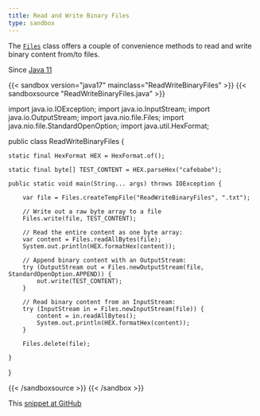 ```yaml
---
title: Read and Write Binary Files
type: sandbox
---
```


The [`Files`](https://docs.oracle.com/en/java/javase/17/docs/api/java.base/java/nio/file/Files.html) class offers a couple of convenience methods
 to read and write binary content from/to files.

Since [Java 11](/jdk/11/)

{{< sandbox version="java17" mainclass="ReadWriteBinaryFiles" >}}
{{< sandboxsource "ReadWriteBinaryFiles.java" >}}

import java.io.IOException;
import java.io.InputStream;
import java.io.OutputStream;
import java.nio.file.Files;
import java.nio.file.StandardOpenOption;
import java.util.HexFormat;

public class ReadWriteBinaryFiles {

	static final HexFormat HEX = HexFormat.of();

	static final byte[] TEST_CONTENT = HEX.parseHex("cafebabe");

	public static void main(String... args) throws IOException {

		var file = Files.createTempFile("ReadWriteBinaryFiles", ".txt");

		// Write out a raw byte array to a file
		Files.write(file, TEST_CONTENT);

		// Read the entire content as one byte array:
		var content = Files.readAllBytes(file);
		System.out.println(HEX.formatHex(content));

		// Append binary content with an OutputStream:
		try (OutputStream out = Files.newOutputStream(file, StandardOpenOption.APPEND)) {
			out.write(TEST_CONTENT);
		}

		// Read binary content from an InputStream:
		try (InputStream in = Files.newInputStream(file)) {
			content = in.readAllBytes();
			System.out.println(HEX.formatHex(content));
		}

		Files.delete(file);

	}

}

{{< /sandboxsource >}}
{{< /sandbox >}}

This [snippet at GitHub](https://github.com/marchof/io.javaalmanac.snippets/tree/master/src/main/java/io/javaalmanac/snippets/io/ReadWriteBinaryFiles.java)
